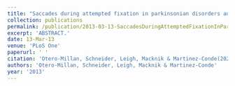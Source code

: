 ```yaml
---
title: "Saccades during attempted fixation in parkinsonian disorders and recessive ataxia: from microsaccades to square-wave jerks."
collection: publications
permalink: /publication/2013-03-13-SaccadesDuringAttemptedFixationInParkinsonianDisordersAndRecess
excerpt: 'ABSTRACT.'
date: 13-Mar-13
venue: 'PLoS One'
paperurl: ' '
citation: 'Otero-Millan, Schneider, Leigh, Macknik & Martinez-Conde(2020) "Saccades during attempted fixation in parkinsonian disorders and recessive ataxia: from microsaccades to square-wave jerks." PLoS One. 2013;8(3):e58535. '
authors: 'Otero-Millan, Schneider, Leigh, Macknik & Martinez-Conde'
year: '2013'
---
```


